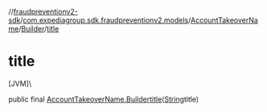 //[fraudpreventionv2-sdk](../../../../index.md)/[com.expediagroup.sdk.fraudpreventionv2.models](../../index.md)/[AccountTakeoverName](../index.md)/[Builder](index.md)/[title](title.md)

# title

[JVM]\

public final [AccountTakeoverName.Builder](index.md)[title](title.md)([String](https://docs.oracle.com/javase/8/docs/api/java/lang/String.html)title)
